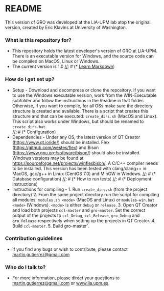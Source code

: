 # README #

This version of GRO was developed at the LIA-UPM lab atop the original version, created by Eric Klavins at University of Washington.

### What is this repository for? ###

* This repository holds the latest developer's version of GRO at LIA-UPM. There is an executable version for Windows, and the source code can be compiled on MacOS, Linux or Windows.
* The current version is 1.0
[//]: # (* [Learn Markdown](https://bitbucket.org/tutorials/markdowndemo))

### How do I get set up? ###

[//]: # (* Summary of set up)
* Setup - Download and decompress or clone the repository. If you want to use the Windows executable version, work from the WIN-Executable subfolder and follow the instructions in the Readme in that folder. Otherwise, if you want to compile, for all OSs make sure the directory structure is created and available. There is a script that creates this structure and that can be executed: `create_dirs.sh` (MacOS and Linux). This script also works under Windows, but should be renamed to `create_dirs.bat`.   
[//]: # (* Configuration)
* Dependencies - Under any OS, the latest version of QT Creator (https://www.qt.io/ide/) should be installed. Flex (https://github.com/westes/flex) and Bison (https://www.gnu.org/software/bison/) should also be installed. Windows versions may be found at https://sourceforge.net/projects/winflexbison/. A C/C++ compiler needs to be installed. This version has been tested with clang/clang++ in MacOS, gcc/g++ in Linux (CentOS 7.0) and MinGW in Windows. 
[//]: # (* Database configuration)
[//]: # (* How to run tests)
[//]: # (* Deployment instructions)
* Instructions for compiling - 1. Run `create_dirs.sh` (from the project directory) 2. From the same project directory run the script for compiling all modules: `modules.sh <mode>` (MacOS and Linux) or `modules-win.bat <mode>` (Windows). `<mode>` is either `debug` or `release`. 3. Open QT Creator and load both projects `ccl-master` and `gro-master`. Set the correct output of the projects to `ccl_Debug`, `ccl_Release`, `gro_Debug` and `gro_Release` respectively when setting up the projects in QT Creator. 4. Build `ccl-master`. 5. Build gro-master`. 

### Contribution guidelines ###

[//]: # (* Writing tests)
[//]: # (* Code review)
[//]: # (* Other guidelines)
* If you find any bugs or wish to contribute, please contact martin.gutierrez@gmail.com

### Who do I talk to? ###

[//]: # (* Repo owner or admin)
[//]: # (* Other community or team contact)
* For more information, please direct your questions to martin.gutierrez@gmail.com or www.lia.upm.es.